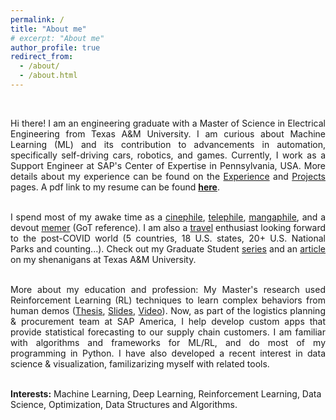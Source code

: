 ```yaml
---
permalink: /
title: "About me"
# excerpt: "About me"
author_profile: true
redirect_from: 
  - /about/
  - /about.html
---
```


<br>
<div style="text-align: justify">

<!-- For my work, I use Deep Reinforcement Learning (RL) techniques to learn profit-maximizing plans.
Prior to joining A&M, I worked on interesting research problems at the Indian Institute of Science, India.  -->

Hi there! I am an engineering graduate with a Master of Science in Electrical Engineering from Texas A&M University. I am curious about Machine Learning (ML) and its contribution to advancements in automation, specifically self-driving cars, robotics, and games. Currently, I work as a Support Engineer at SAP's Center of Expertise in Pennsylvania, USA. More details about my experience can be found on the <a href="http://prabhasak.github.io/experience">Experience</a> and <a href="http://prabhasak.github.io/projects">Projects</a> pages. A pdf link to my resume can be found <a href="https://prabhasak.github.io/files/Resume_Prabhasa_Kalkur.pdf"><b>here</b></a>.  <br><br>

I spend most of my awake time as a <a href="https://letterboxd.com/prabhasa/">cinephile</a>, <a href="https://www.tvtime.com/en/user/57933524/profile">telephile</a>, <a href="https://myanimelist.net/profile/prabhasa">mangaphile</a>, and a devout <a href="https://www.facebook.com/Scratchpad.IGSA/photos/a.534487949954447/2212542242149001/">memer</a> (GoT reference). I am also a <a href="https://goo.gl/maps/FruobYpsu3Gxoshk8">travel</a> enthusiast looking forward to the post-COVID world (5 countries, 18 U.S. states, 20+ U.S. National Parks and counting...). Check out my Graduate Student <a href="https://www.instagram.com/explore/tags/talesattamu/">series</a> and an <a href="https://engineering.tamu.edu/news/2019/05/balancing-engineering-and-creativity.html">article</a> on my shenanigans at Texas A&M University. <br><br>

More about my education and profession: My Master's research used Reinforcement Learning (RL) techniques to learn complex behaviors from human demos (<a href="https://prabhasak.github.io/files/E3-Masters_Thesis_Prabhasa_Kalkur.pdf">Thesis</a>, <a href="https://prabhasak.github.io/files/E3-Masters_Thesis_Prabhasa_Kalkur_Slides.pdf">Slides</a>, <a href="https://vimeo.com/472405835">Video</a>). Now, as part of the logistics planning & procurement team at SAP America, I help develop custom apps that provide statistical forecasting to our supply chain customers. I am familiar with algorithms and frameworks for ML/RL, and do most of my programming in Python. I have also developed a recent interest in data science & visualization, familizarizing myself with related tools. <br><br>

</div>


**Interests:** Machine Learning, Deep Learning, Reinforcement Learning, Data Science, Optimization, Data Structures and Algorithms.

<!-- I spend most of my awake time as a [cinephile](https://letterboxd.com/prabhasa/), [telephile](https://www.tvtime.com/en/user/57933524/profile), [mangaphile](https://myanimelist.net/profile/prabhasa), and a devout [memer](https://www.facebook.com/Scratchpad.IGSA/photos/a.534487949954447/2212542242149001/) (GoT reference). I am also a [travel](https://goo.gl/maps/FruobYpsu3Gxoshk8) enthusiast looking forward to the post-COVID world (5 countries, 18 U.S. states, 20+ U.S. National Parks and counting...). Check out my Graduate Student [series](https://www.instagram.com/explore/tags/talesattamu/) and an [article](https://engineering.tamu.edu/news/2019/05/balancing-engineering-and-creativity.html) on my shenanigans at Texas A&M University.  -->

<!-- I help enhance ML models in the SAP ecosystem, which helps customers optimize their supply chain demand planning.  -->

